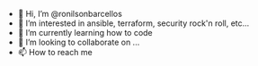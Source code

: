 - 👋 Hi, I’m @ronilsonbarcellos
- 👀 I’m interested in ansible, terraform, security rock'n roll, etc...
- 🌱 I’m currently learning how to code
- 💞️ I’m looking to collaborate on ...
- 📫 How to reach me 

<!---
ronilsonbarcellos/ronilsonbarcellos is a ✨ special ✨ repository because its `README.md` (this file) appears on your GitHub profile.
You can click the Preview link to take a look at your changes.
--->
